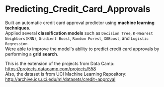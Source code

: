 # Predicting_Credit_Card_Approvals

Built an automatic credit card approval predictor using **machine learning techniques**.  
Applied several **classification models** such as <code>Decision Tree</code>, <code>K-Nearest Neighbors(KNN)</code>, <code>Gradient Boost</code>, <code>Random Forest</code>, <code>XGBoost</code>, and <code>Logistic Regression</code>.  
Were able to improve the model's ability to predict credit card approvals by performing a **grid search**.

This is the extension of the projects from Data Camp: https://projects.datacamp.com/projects/558  
Also, the dataset is from UCI Machine Learning Repository: http://archive.ics.uci.edu/ml/datasets/credit+approval


